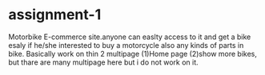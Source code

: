 # assignment-1

Motorbike E-commerce site.anyone can easlty access to it and get a bike esaly if he/she interested to buy  a motorcycle
also any kinds of parts in bike.
Basically work on thin 2 multipage (1)Home page (2)show more bikes, but thare are many multipage here but i do not work on it.
